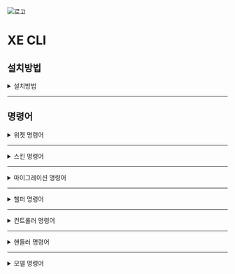 ![로고](https://github.com/xpressengine/xe_cli/blob/master/logo.png?raw=true)
# XE CLI

## 설치방법

<details>
<summary>설치방법</summary>

<p>
	
XpressEngine3이(가) 설치된 디렉토리에 들어가서 아래 명령어를 cli 환경에서 실행합니다. 
	
```
cd privates
git clone https://github.com/xpressengine/xe_cli.git
```
	
XE CLI Repository가 복제되었다면 XpressEngine3이(가) 설치된 루트로 이동해 아래 명령어를 실행합니다.   
	
```
php artisan plugin:private_install xe_cli
```
	
이후 아래 명령어로 XE CLI 플러그인을 활성화시켜 주세요.   
	
```
php artisan plugin:private_install xe_cli
```
	
</p>
</details>

---

## 명령어

<details>
<summary>위젯 명령어</summary>

<p>

### 위젯 생성

```
php artisan xe_cli:make:widget {plugin_name} {widget_name}
```

- plugin_name : 위젯을 생성할 플러그인 이름
- widget_name : 생성할 위젯 이름 

</p>
</details>

---

<details>
<summary>스킨 명령어</summary>

<p>
	
### 회원 가입/로그인 스킨 생성

```
php artisan xe_cli:make:userAuthSkin  {plugin_name} {skin_name}
```

- plugin_name : 스킨을 생성할 플러그인 이름
- skin_name : 생설할 스킨 이름


### 마이페이지 스킨 생성

```
php artisan xe_cli:make:userSettingsSkin {plugin_name} {skin_name}
```

- plugin_name : 스킨을 생성할 플러그인 이름
- skin_name : 생성할 스킨 이름

---

### 프로필 스킨 생성

```
php artisan xe_cli:make:userProfileSkin {plugin_name} {skin_name}
```

- plugin_name : 스킨을 생성할 플러그인 이름
- skin_name : 생성할 스킨 이름
	
### 에러 스킨 생성

```
php artisan xe_cli:make:errorSkin {plugin_name} {skin_name}
```

- plugin_name : 새로운 에러 스킨을 생성할 플러그인 이름
- skin_name : 새롭게 생성할 에러 스킨의 이름

에러 스킨을 적용하기 위해선 `/config/production/view.php` 코드를 수정해야 합니다.
	
```
<?php

/**
 * view.php
 *
 * PHP version 7
 *
 * @category    Config
 * @license     https://opensource.org/licenses/MIT MIT
 * @link        https://laravel.com
 */

return [
	/*
	|--------------------------------------------------------------------------
	| Error View Path
	|--------------------------------------------------------------------------
	|
	| This option using by Exception/Handler.
	|  - if use file in the plugin : 'path' => 'plugin_name::view.path'
	|  - without theme : 'theme' => false
	|
	*/
    'error' => [
        'path' => 'View Path',
    ],
];

```
	

</p>
</details>

---

<details>
<summary>마이그레이션 명령어</summary>

<p>

### Session - Database Table 마이그레이션

```
php artisan xe_cli:migrate:sessionDatabase
```

세션을 데이터베이스에서 관리하기 위한 Table, Config 를 추가해줍니다.

### Queue - Database Table 마이그레이션

```
php artisan xe_cli:migrate:queueDatabase
```

큐를 데이터베이스에서 관리하기 위한 Table, Config 를 추가해줍니다.

### Make Migration Table

```
xe_cli:make:migrationTable {plugin} {name} {--model}
```

#### 예시

```
php artisan xe_cli:make:migrationTable xe_cli exam --model
php artisan xe_cli:make:migrationTable xe_cli exam
```

#### 설명
- 옵션
    - --model : 테이블 마이그레이션에 대한 모델 파일 생성


### Make Migration Resource

```
xe_cli:make:migrationResource {plugin}
```

</p>
</details>

---

<details>
<summary>헬퍼 명령어</summary>

<p>

### Move MenuItem

```
php artisan xe_cli:move:menuItem {menu} {menuItem*} {--position=}
```

### Set Menu Item's Order

```
php artisan xe_cli:setOrder:menuItem {menuItem} {position}
```

</p>
</details>

---

<details>
<summary>컨트롤러 명령어</summary>

<p>

### Make Controller

```
php artisan xe_cli:make:controller {plugin} {name}
```

### Make BackOffice Controller

```
php artisan xe_cli:make:backOfficeController {plugin} {name}
```

- 옵션
    - --structure : 상세한 내용 없이 형태만 가져와 생성해줍니다.

### Make Client Controller

```
php artisan xe_cli:make:clientController {plugin} {name}
```

</p>
</details>

---

<details>
<summary>핸들러 명령어</summary>

<p>

### Make Handler

```
php artisan xe_cli:make:handler {plugin} {name} {--structure}
```
#### 예시

```
php artisan xe_cli:make:handler xe_cli exam --structure
php artisan xe_cli:make:handler xe_cli exam
```

#### 설명
- 옵션
  - --structure : 상세한 내용 없이 클래스 형태만 가져와 생성해줍니다.

### Make Message Handler

```
php artisan xe_cli:make:messageHandler {plugin} {name} {--structure}
```

#### 예시

```
php artisan xe_cli:make:messageHandler xe_cli exam --structure
php artisan xe_cli:make:messageHandler xe_cli exam
```

#### 설명
- 옵션
    - --structure : 상세한 내용 없이 클래스 형태만 가져와 생성해줍니다.

### Make Validation Handler

```
php artisan xe_cli:make:validationHandler {plugin} {name} {--structure}
```

#### 예시

```
php artisan xe_cli:make:validationHandler xe_cli exam --structure
php artisan xe_cli:make:validationHandler xe_cli exam
```

#### 설명
- 옵션
    - --structure : 상세한 내용 없이 클래스 형태만 가져와 생성해줍니다.

</p>
</details>

---

<details>
<summary>모델 명령어</summary>

<p>

### Make Model

```
php artisan xe_cli:make:model {plugin} {name} {--migration}
```

#### 예시

```
php artisan xe_cli:make:model xe_cli exam --migration
php artisan xe_cli:make:model xe_cli exam
```

#### 설명
- 옵션
    - --migration : 모델에 대한 테이블 마이그레이션 파일 생성

</p>
</details>